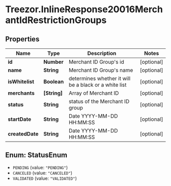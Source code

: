 # Treezor.InlineResponse20016MerchantIdRestrictionGroups

## Properties
Name | Type | Description | Notes
------------ | ------------- | ------------- | -------------
**id** | **Number** | Merchant ID Group&#x27;s id | [optional] 
**name** | **String** | Merchant ID Group&#x27;s name | [optional] 
**isWhitelist** | **Boolean** | determines whether it will be a black or a white list | [optional] 
**merchants** | **[String]** | Array of Merchant ID | [optional] 
**status** | **String** | status of the Merchant ID group | [optional] 
**startDate** | **String** | Date YYYY-MM-DD HH:MM:SS | [optional] 
**createdDate** | **String** | Date YYYY-MM-DD HH:MM:SS | [optional] 

<a name="StatusEnum"></a>
## Enum: StatusEnum

* `PENDING` (value: `"PENDING"`)
* `CANCELED` (value: `"CANCELED"`)
* `VALIDATED` (value: `"VALIDATED"`)

